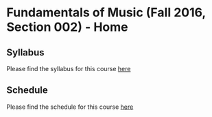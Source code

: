 # Fundamentals of Music (Fall 2016, Section 002) - Home

## Syllabus

Please find the syllabus for this course [here](fundamentals_syllabus.md)

## Schedule

Please find the schedule for this course [here](fundamentals_schedule.md)
